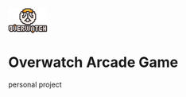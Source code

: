 <img src='https://github.com/briandhkim/8-bit-game/blob/master/images/owlogo.png' alt="game logo" style="height:50px">

# Overwatch Arcade Game

personal project

